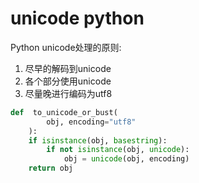 # unicode python

Python unicode处理的原则:
1. 尽早的解码到unicode
2. 各个部分使用unicode
3. 尽量晚进行编码为utf8

```python
def  to_unicode_or_bust(
        obj, encoding="utf8"
    ):
    if isinstance(obj, basestring):
        if not isinstance(obj, unicode):
            obj = unicode(obj, encoding)
    return obj
```
